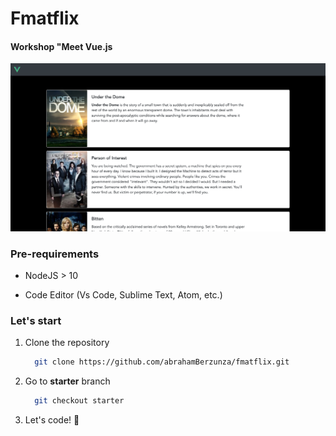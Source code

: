 # **Fmatflix**

#### Workshop "Meet Vue.js

![preview](preview.png)

### **Pre-requirements**
* NodeJS > 10

* Code Editor (Vs Code, Sublime Text, Atom, etc.)


### **Let's start**

1. Clone the repository
    ```bash
      git clone https://github.com/abrahamBerzunza/fmatflix.git
    ```

2. Go to **starter** branch
    ```bash
      git checkout starter
    ```

3. Let's code! 🥳